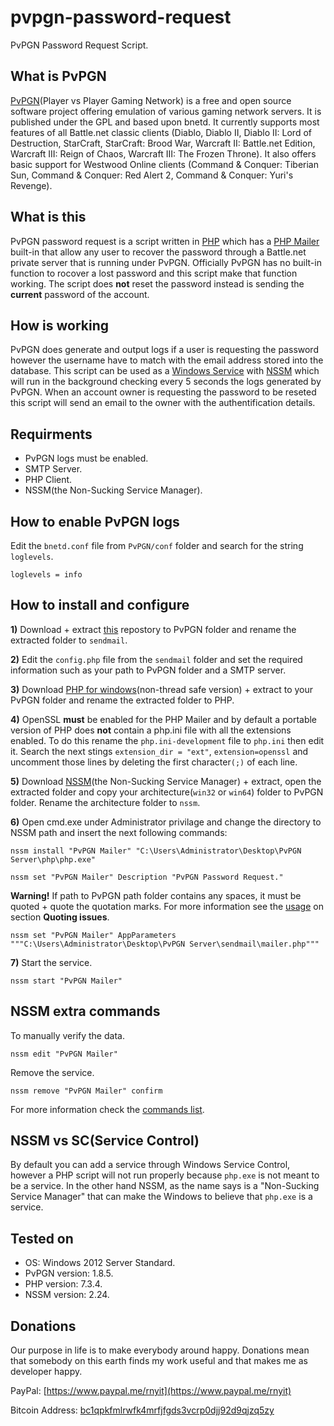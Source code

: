 # pvpgn-password-request
PvPGN Password Request Script.

## What is PvPGN

[PvPGN](https://pvpgn.pro)(Player vs Player Gaming Network) is a free and open source software project offering emulation of various gaming network servers. It is published under the GPL and based upon bnetd.
It currently supports most features of all Battle.net classic clients (Diablo, Diablo II, Diablo II: Lord of Destruction, StarCraft, StarCraft: Brood War, Warcraft II: Battle.net Edition, Warcraft III: Reign of Chaos, Warcraft III: The Frozen Throne). It also offers basic support for Westwood Online clients (Command & Conquer: Tiberian Sun, Command & Conquer: Red Alert 2, Command & Conquer: Yuri's Revenge).

## What is this

PvPGN password request is a script written in [PHP](https://www.php.net) which has a [PHP Mailer](https://github.com/PHPMailer/PHPMailer) built-in that allow any user to recover the password through a Battle.net private server that is running under PvPGN. Officially PvPGN has no built-in function to rocover a lost password and this script make that function working. The script does **not** reset the password instead is sending the **current** password of the account.

## How is working

PvPGN does generate and output logs if a user is requesting the password however the username have to match with the email address stored into the database. This script can be used as a [Windows Service](https://en.wikipedia.org/wiki/Windows_service) with [NSSM](https://nssm.cc) which will run in the background checking every 5 seconds the logs generated by PvPGN. When an account owner is requesting the password to be reseted this script will send an email to the owner with the authentification details.

## Requirments

- PvPGN logs must be enabled.
- SMTP Server.
- PHP Client.
- NSSM(the Non-Sucking Service Manager).

## How to enable PvPGN logs

Edit the `bnetd.conf` file from `PvPGN/conf` folder and search for the string `loglevels`.

`loglevels = info`

## How to install and configure

**1)** Download + extract [this](https://github.com/rnyweb/pvpgn-password-request/archive/master.zip) repostory to PvPGN folder and rename the extracted folder to `sendmail`.

**2)** Edit the `config.php` file from the `sendmail` folder and set the required information such as your path to PvPGN folder and a SMTP server.

**3)** Download [PHP for windows](https://windows.php.net/download)(non-thread safe version) + extract to your PvPGN folder and rename the extracted folder to PHP.

**4)** OpenSSL **must** be enabled for the PHP Mailer and by default a portable version of PHP does **not** contain a php.ini file with all the extensions enabled. To do this rename the `php.ini-development` file to `php.ini` then edit it.
Search the next stings `extension_dir = "ext"`, `extension=openssl` and uncomment those lines by deleting the first character`(;)` of each line.

**5)** Download [NSSM](https://nssm.cc/download)(the Non-Sucking Service Manager) + extract, open the extracted folder and copy your architecture(`win32` or `win64`) folder to PvPGN folder. Rename the architecture folder to `nssm`.

**6)** Open cmd.exe under Administrator privilage and change the directory to NSSM path and insert the next following commands:

`nssm install "PvPGN Mailer" "C:\Users\Administrator\Desktop\PvPGN Server\php\php.exe"`

`nssm set "PvPGN Mailer" Description "PvPGN Password Request."`

**Warning!** If path to PvPGN path folder contains any spaces, it must be quoted + quote the quotation marks. For more information see the [usage](https://nssm.cc/usage) on section **Quoting issues**.

`nssm set "PvPGN Mailer" AppParameters """C:\Users\Administrator\Desktop\PvPGN Server\sendmail\mailer.php"""`

**7)** Start the service.

`nssm start "PvPGN Mailer"`

## NSSM extra commands

To manually verify the data.

`nssm edit "PvPGN Mailer"`

Remove the service.

`nssm remove "PvPGN Mailer" confirm`

For more information check the [commands list](https://nssm.cc/commands).

## NSSM vs SC(Service Control)

By default you can add a service through Windows Service Control, however a PHP script will not run properly because `php.exe` is not meant to be a service. In the other hand NSSM, as the name says is a "Non-Sucking Service Manager" that can make the Windows to believe that `php.exe` is a service.

## Tested on

- OS: Windows 2012 Server Standard.
- PvPGN version: 1.8.5.
- PHP version: 7.3.4.
- NSSM version: 2.24.

## Donations

Our purpose in life is to make everybody around happy. Donations mean that somebody on this earth finds my work useful and that makes me as developer happy.

PayPal: [https://www.paypal.me/rnyit](https://www.paypal.me/rnyit)

Bitcoin Address: [bc1qpkfmlrwfk4mrfjfgds3vcrp0djj92d9qjzq5zy](https://www.blockchain.com/btc/address/bc1qpkfmlrwfk4mrfjfgds3vcrp0djj92d9qjzq5zy)
